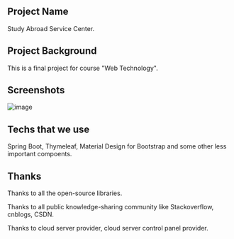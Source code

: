 ## Project Name
Study Abroad Service Center.

## Project Background
This is a final project for course "Web Technology".

## Screenshots

![image](https://github.com/founchoo/sasc/assets/24630338/e9ec2227-6d3c-4718-96fe-47355e03c188)


## Techs that we use
Spring Boot, Thymeleaf, Material Design for Bootstrap and some other less important compoents.

## Thanks
Thanks to all the open-source libraries.

Thanks to all public knowledge-sharing community like Stackoverflow, cnblogs, CSDN.

Thanks to cloud server provider, cloud server control panel provider.
